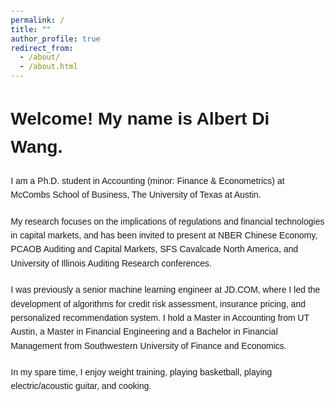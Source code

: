 ```yaml
---
permalink: /
title: ""
author_profile: true
redirect_from: 
  - /about/
  - /about.html
---
```


<html lang="en">

<head>
<meta charset="UTF-8">
<title>About Me</title>
<style>
    body { font-family: Arial, sans-serif; line-height: 1.6; margin: 20px; }
    p, h1 { margin-bottom: 20px; text-align: left; }
    a { color: #6a7ba2; text-decoration: none; }
    a:hover { text-decoration: underline; }
    strong { font-weight: bold; }
</style>
</head>


<body>
    <h1>Welcome! My name is Albert Di Wang.</h1> 
    <p>
        I am a Ph.D. student in Accounting (minor: Finance & Econometrics) at McCombs School of Business, The University of Texas at Austin.
    </p>
    <p>
        My research focuses on the implications of regulations and financial technologies in capital markets, and has been invited to present at NBER Chinese Economy, PCAOB Auditing and Capital Markets, SFS Cavalcade North America, and University of Illinois Auditing Research conferences.
    </p>
    <p>
        I was previously a senior machine learning engineer at JD.COM, where I led the development of algorithms for credit risk assessment, insurance pricing, and personalized recommendation system. I hold a Master in Accounting from UT Austin, a Master in Financial Engineering and a Bachelor in Financial Management from Southwestern University of Finance and Economics.
    </p>
    <p>In my spare time, I enjoy weight training, playing basketball, playing electric/acoustic guitar, and cooking.</p>
</body>
</html>
